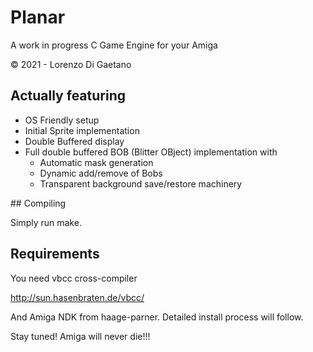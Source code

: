 # Planar

A work in progress C Game Engine for your Amiga

© 2021 - Lorenzo Di Gaetano

## Actually featuring

* OS Friendly setup
* Initial Sprite implementation
* Double Buffered display
* Full double buffered BOB (Blitter OBject) implementation with
    * Automatic mask generation
    * Dynamic add/remove of Bobs
    * Transparent background save/restore machinery

## Compiling

Simply run make.

## Requirements

You need vbcc cross-compiler

http://sun.hasenbraten.de/vbcc/

And Amiga NDK from haage-parner. Detailed install process will follow.

Stay tuned! Amiga will never die!!!